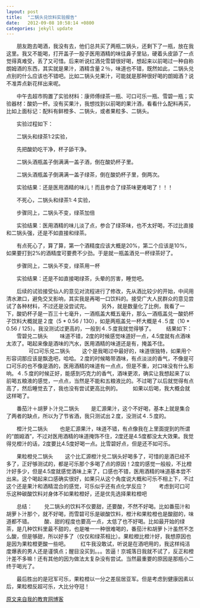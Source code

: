 ```yaml
---
layout: post
title:  "二锅头兑饮料实验报告"
date:   2012-09-08 10:58:14 +0800
categories: jekyll update
---
```

　　朋友跑去喝酒，我没有去，他们总共买了两瓶二锅头，还剩下了一瓶，放在我这里。我又不能喝，打开盖子一股子医用酒精的味往鼻子里钻，硬着头皮舔了一点觉得真难受，丢了又可惜。后来听说红酒兑雪碧很好喝，想起来以前喝过一种自称朗姆酒的东西，其实就是果汁，酒精含量２％，味道也不错，既然如此，二锅头兑点别的什么应该也不错吧。比如二锅头兑果汁，可能就是那种很好喝的朗姆酒？说不准弄点新花样出来呢。

 <!-- more -->
　　中午去超市购置了实验材料：康师傅绿茶一瓶、可口可乐一瓶、雪碧一瓶；实验器材：酸奶一杯。没有买果汁，我想找到以前喝的果汁酒，看看什么配料再买，比如上面标记：配料有鲜橙多、二锅头，或者果粒多、二锅头。

　　实验过程如下：

　　二锅头和绿茶1:2实验，

　　先把酸奶吃干净，杯子舔干净。

　　二锅头酒瓶盖子倒满满一盖子酒，倒在酸奶杯子里。

　　二锅头酒瓶盖子倒满满一盖子绿茶，倒在酸奶杯子里，倒两次。

　　实验结果：还是医用酒精的味儿！而且参合了绿茶味更难喝了！！！

　　不死心，二锅头和绿茶1:４实验，

　　步骤同上，二锅头不变，绿茶加倍

　　实验结果：医用酒精的味儿淡了点，参合了绿茶味，也不太好喝，不过比直接和二锅头强，还是不如直接和绿茶。

　　有点死心了，算了算，第一个酒精度应该大概是20%，第二个应该是10%，如果要打到2%的酒精度可要费不少劲。于是就一瓶盖酒兑一杯绿茶好了。

　　步骤同上，二锅头不变，绿茶用一杯

　　实验结果：还是不如直接喝绿茶，头晕的厉害，睡觉吧。

　　后续的试验接受仙人的意见对流程进行了修改，先从酒比较少的开始，中间用清水漱口，避免交叉影响，其实我是再喝一口饮料的。接受广大人民群众的意见尝试了各种材料，不过还是没尝试完。
　　另外，就是数量化了比例，我看了一下，酸奶杯子是一百三十七毫升，一酒瓶盖大概五毫升，那么一酒瓶盖兑一酸奶杯子饮料大概就是２度（5 * 0.56 / 130），如是两瓶盖兑一杯大概是４.５度（10 * 0.56 / 125）。我没测试过更高的，一般到４.５度我就觉得够了。
　　结果如下：
　　雪碧兑二锅头
　　味道不错，2度的时候感觉味道好一点，4.5度就有点酒味太浓了。喝起来像是酒味的汽水，医用酒精的味道还是有，掩盖不住。
　　
　　可口可乐兑二锅头
　　这个是我喝过中最好的，味道很独特，如果用个形容词那应该是飘逸吧，哈哈。２度的时候略带酒味，有点淡淡的香气，不像是可口可乐的也不像是酒的，医用酒精的味道有一点点，但是不重，对口味没有什么影响。４.５度的时候正好，能感到巧克力的香气，酒味更浓，确实让我想起来了以前喝五粮液的感觉，一点点，当然是不能和五粮液比的。不过喝了以后就觉得有点高了，然后睡觉去了，我也没有尝试更高比例的。
　　如果以后喝，我大概会就这样喝了。

　　番茄汁＋胡萝卜汁兑二锅头
　　是汇源果汁，这个不好喝，基本上就是集合了两者的缺点，所以为了节省酒，我只测试出２度，没测试４.５度的。

　　橙汁兑二锅头
　　也是汇源果汁，味道不错，有点像我在上里面提到的所谓的“朗姆酒”，不过对医用酒精的味道掩饰不住，2度还是4.5度都没太大效果。我觉得兑橙汁的话，2度要比4.5度好喝一点。比雪碧好点，但是还不如可乐。

　　果粒橙兑二锅头
　　这个比汇源橙汁兑二锅头好喝多了，可惜的是酒已经不多了，正好够测试的，都是可乐那个多喝了点的原因！2度的感觉一般般，不比橙汁好多少，但是4.5度就感觉酒味上来了，口感也不错，医用酒精的味道基本尝不出来。这个喝起来口感确实很好，如果只从这个角度说大概和可乐不相上下，不过这个还是果汁和酒精混合的感觉，可乐似乎还有点化学反应？
　　考虑到可口可乐这种碳酸饮料对身体不如果粒橙好，还是优先选择果粒橙吧

　　总结：
　　兑二锅头的饮料不仅要甜，还要酸，不然不好喝。比如番茄汁和胡萝卜汁那个，就不好喝，而雪碧可乐是碳酸饮料，橙汁和果粒橙也是酸甜的，味道都不错。
　　酸、甜的程度也要高一点，太低了也不好喝。比如最开始的绿茶，是几种饮料里最不甜的，也是唯一一种很难喝的，番茄汁和胡萝卜汁虽然不怎么酸，但是够甜，所以好多了（仅仅和绿茶相比）。果粒橙比橙汁好，我想原因也是因为果粒橙更酸一些吧。
　　红牛我没敢试，听说是在酒吧用的，我这样纯洁度爆表的男人还是谨慎点；醒目没买到。。。苦逼！京城落日我就不试了，反正和橙汁差不多嘛！还有其他的因为做法太复杂没有尝试。当然最重要的原因是那瓶小二终于喝光了。

　　最后胜出的是冠军可乐，果粒橙以一分之差屈居亚军。但是考虑到健康因素以后，果粒橙反超可乐，大比分夺冠！

[原文来自我的教育网博客][教育网博客]

[教育网博客]:http://teacher.edu.cn/pc/article/201209/554454.html
